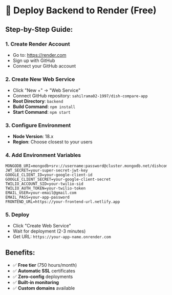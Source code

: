 # 🎨 Deploy Backend to Render (Free)

## **Step-by-Step Guide:**

### **1. Create Render Account**
- Go to: https://render.com
- Sign up with GitHub
- Connect your GitHub account

### **2. Create New Web Service**
- Click "New +" → "Web Service"
- Connect GitHub repository: `sahilrama02-1997/dish-compare-app`
- **Root Directory**: `backend`
- **Build Command**: `npm install`
- **Start Command**: `npm start`

### **3. Configure Environment**
- **Node Version**: 18.x
- **Region**: Choose closest to your users

### **4. Add Environment Variables**
```
MONGODB_URI=mongodb+srv://username:password@cluster.mongodb.net/dishcompare
JWT_SECRET=your-super-secret-jwt-key
GOOGLE_CLIENT_ID=your-google-client-id
GOOGLE_CLIENT_SECRET=your-google-client-secret
TWILIO_ACCOUNT_SID=your-twilio-sid
TWILIO_AUTH_TOKEN=your-twilio-token
EMAIL_USER=your-email@gmail.com
EMAIL_PASS=your-app-password
FRONTEND_URL=https://your-frontend-url.netlify.app
```

### **5. Deploy**
- Click "Create Web Service"
- Wait for deployment (2-3 minutes)
- Get URL: `https://your-app-name.onrender.com`

## **Benefits:**
- ✅ **Free tier** (750 hours/month)
- ✅ **Automatic SSL** certificates
- ✅ **Zero-config** deployments
- ✅ **Built-in monitoring**
- ✅ **Custom domains** available
